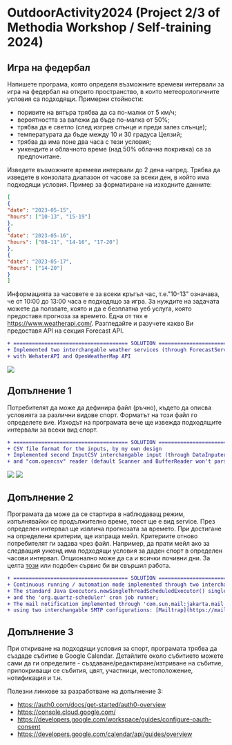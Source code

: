 # OutdoorActivity2024 (Project 2/3 of Methodia Workshop / Self-training 2024)

## Игра на федербал

Напишете програма, която определя възможните времеви интервали за игра на федербал на открито пространство, в които метеорологичните условия са подходящи. Примерни стойности:
- поривите на вятъра трябва да са по-малки от 5 км/ч;
- вероятността за валежи да бъде по-малка от 50%;
- трябва да е светло (след изгрев слънце и преди залез слънце);
- температурата да бъде между 10 и 30 градуса Целзий;
- трябва да има поне два часа с тези условия;
- уикендите и облачното време (над 50% облачна покривка) са за предпочитане.

Изведете възможните времеви интервали до 2 дена напред. Трябва да изведете в конзолата диапазон от часове за всеки ден, в който има подходящи условия.
Пример за форматиране на изходните данните:
```json
[
{
"date": "2023-05-15",
"hours": ["10-13", "15-19"]
},
{
"date": "2023-05-16",
"hours": ["08-11", "14-16", "17-20"]
},
{
"date": "2023-05-17",
"hours": ["14-20"]
}
]
```

Информацията за часовете е за всеки кръгъл час, т.е."10-13" означава, че от 10:00 до 13:00 часа е подходящо за игра.
За нуждите на задачата можете да ползвате, която и да е безплатна уеб услуга, която предоставя прогноза за времето. Една от тях е https://www.weatherapi.com/. Разгледайте и разучете какво Ви предоставя API на секция Forecast API.

````diff
+ ===================================== SOLUTION ==================================== 
+ Implemented two interchangable weather services (through ForecastService interface):
+ with WehaterAPI and OpenWeatherMap API
````
![](https://github.com/Stefan-B-K/Java_OutdoorActivity2024/blob/main/src/main/resources/images/Screenshot1.png)

## Допълнение 1
Потребителят да може да дефинира файл (ръчно), където да описва условията за различни видове спорт. Форматът на този файл го определете вие. Изходът на програмата вече ще извежда подходящите интервали за всеки вид спорт.

````diff
+ ===================================== SOLUTION ==================================== 
+ CSV file format for the inputs, by my own design
+ Implemented second InputCSV interchangable input (through DataInputer interface)
+ and "com.opencsv" reader (default Scanner and BufferReader won't parse the csv correctly)
````
![](https://github.com/Stefan-B-K/Java_OutdoorActivity2024/blob/main/src/main/resources/images/Screenshot2.png)
![](https://github.com/Stefan-B-K/Java_OutdoorActivity2024/blob/main/src/main/resources/images/Screenshot3.png)

## Допълнение 2
Програмата да може да се стартира в наблюдаващ режим, изпълнявайки се продължително време, тоест ще е вид service. През определен интервал ще извлича прогнозата за времето. При достигане на определени критерии, ще изпраща мейл. Критериите отново потребителят ги задава чрез файл. Например, да прати мейл ако за следващия уикенд има подходящи условия за даден спорт в определен часови интервал. Опционално може да са и всички почивни дни. За целта [този](https://bulgaria.workingdays.org/setup) или подобен сървис би ви свършил работа.

````diff
+ ===================================== SOLUTION ==================================== 
+ Continuous running / automation mode implemented through two interchangable services:
+ The standard Java Executors.newSingleThreadScheduledExecutor() singleton 
+ and the 'org.quartz-scheduler' cron job runner;
+ The mail notification implemented through 'com.sun.mail:jakarta.mail' service
+ using two interchangable SMTP configurations: [Mailtrap](https://mailtrap.io) and [Gmail](https://mail.google.com).
````

## Допълнение 3
При откриване на подходящи условия за спорт, програмата трябва да създаде събитие в Google Calendar.
Детайлите около събитието можете сами да ги определите - създаване/редактиране/изтриване на събитие, припокриващи се събития, цвят, участници, местоположение, нотификация и т.н.

Полезни линкове за разработване на допълнение 3:
- https://auth0.com/docs/get-started/auth0-overview
- https://console.cloud.google.com/
- https://developers.google.com/workspace/guides/configure-oauth-consent
- https://developers.google.com/calendar/api/guides/overview